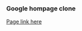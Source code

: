 <h3>Google hompage clone</h3>
<a href="https://cre8tcodes.github.io/google_homepage/" target="_blank">Page link here</a>
